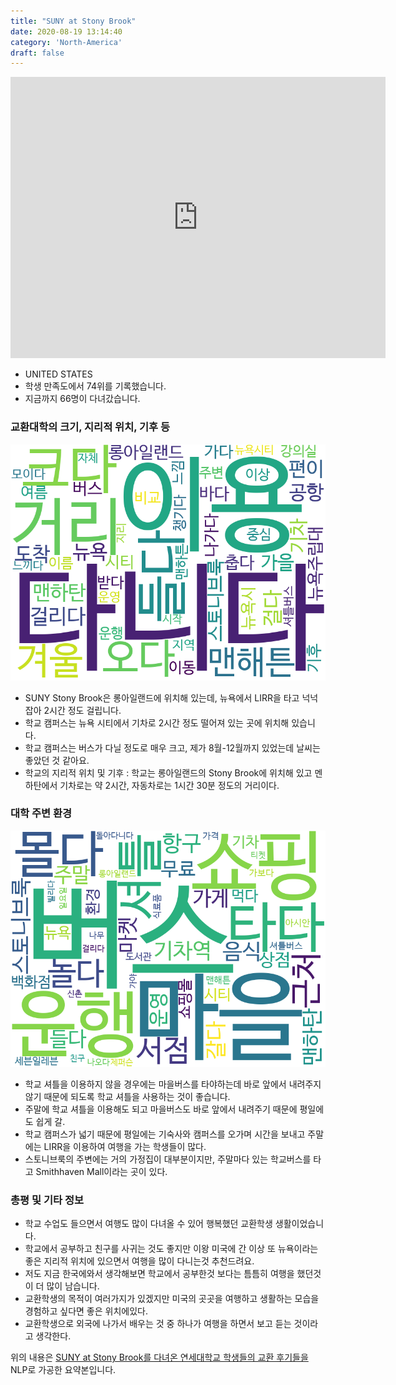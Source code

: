 ```yaml
---
title: "SUNY at Stony Brook"
date: 2020-08-19 13:14:40
category: 'North-America'
draft: false
---
```


<iframe
width="600"
height="450"
frameborder="0" style="border:0"
src="https://www.google.com/maps/embed/v1/place?key=AIzaSyC9e1AME-pVmWC4hBpFdu5S4dKzyepa3HQ&q=SUNY+at+Stony+Brook&center=40.9123761,-73.12338890000002&zoom=14" allowfullscreen>
</iframe>

* UNITED STATES
* 학생 만족도에서 74위를 기록했습니다.
* 지금까지 66명이 다녀갔습니다. 

### 교환대학의 크기, 지리적 위치, 기후 등

![gen_info-WordCloud](../univ_wordclouds_okt/gen_info/US000173_gen_info_okt.png)

* SUNY Stony Brook은 롱아일랜드에 위치해 있는데, 뉴욕에서 LIRR을 타고 넉넉잡아 2시간 정도 걸립니다.
* 학교 캠퍼스는 뉴욕 시티에서 기차로 2시간 정도 떨어져 있는 곳에 위치해 있습니다.
* 학교 캠퍼스는 버스가 다닐 정도로 매우 크고, 제가 8월-12월까지 있었는데 날씨는 좋았던 것 같아요.
* 학교의 지리적 위치 및 기후 : 학교는 롱아일랜드의 Stony Brook에 위치해 있고 멘하탄에서 기차로는 약 2시간, 자동차로는 1시간 30분 정도의 거리이다.


### 대학 주변 환경

![env_info-WordCloud](../univ_wordclouds_okt/env_info/US000173_env_info_okt.png)

* 학교 셔틀을 이용하지 않을 경우에는 마을버스를 타야하는데 바로 앞에서 내려주지 않기 때문에 되도록 학교 셔틀을 사용하는 것이 좋습니다.
* 주말에 학교 셔틀을 이용해도 되고 마을버스도 바로 앞에서 내려주기 때문에 평일에도 쉽게 갈.
* 학교 캠퍼스가 넓기 때문에 평일에는 기숙사와 캠퍼스를 오가며 시간을 보내고 주말에는 LIRR을 이용하여 여행을 가는 학생들이 많다.
* 스토니브룩의 주변에는 거의 가정집이 대부분이지만, 주말마다 있는 학교버스를 타고 Smithhaven Mall이라는 곳이 있다.


### 총평 및 기타 정보 
* 학교 수업도 들으면서 여행도 많이 다녀올 수 있어 행복했던 교환학생 생활이었습니다.
* 학교에서 공부하고 친구를 사귀는 것도 좋지만 이왕 미국에 간 이상 또 뉴욕이라는 좋은 지리적 위치에 있으면서 여행을 많이 다니는것 추천드려요.
* 저도 지금 한국에와서 생각해보면 학교에서 공부한것 보다는 틈틈히 여행을 했던것이 더 많이 남습니다.
* 교환학생의 목적이 여러가지가 있겠지만 미국의 곳곳을 여행하고 생활하는 모습을 경험하고 싶다면 좋은 위치에있다.
* 교환학생으로 외국에 나가서 배우는 것 중 하나가 여행을 하면서 보고 듣는 것이라고 생각한다.


위의 내용은 [SUNY at Stony Brook를 다녀온 연세대학교 학생들의 교환 후기들을](http://oia.yonsei.ac.kr/partner/expReport.asp?ucode=US000173&bgbn=A) NLP로 가공한 요약본입니다. 
